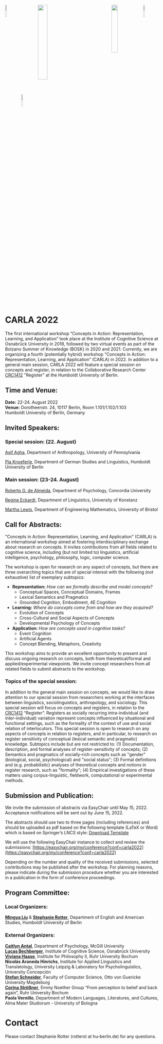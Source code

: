 <p float="right">
  <img align="right" src="/CARLA/carla_workshop/space.PNG" width="10%" />
  <img align="right" src="/CARLA/carla_workshop/dfg.jpg" width="20%" />
  <img align="center" src="/CARLA/carla_workshop/space.PNG" width="10%" />
  <img align="center" src="/CARLA/carla_workshop/Logo_SFB1412_Register_en.jpg" width="25%" />
  <img align="left" src="/CARLA/carla_workshop/HU_logo.jpg" width="10%" /> 
</p>


# CARLA 2022

[comment]: <> ( ### CARLA 2022 goes fully virtual: The workshop will be conducted in a fully virtual way without any attendance fees. )

The first international workshop “Concepts in Action: Representation, Learning, and Application” took place at the Institute of Cognitive Science at Osnabrück University in 2018, followed by two virtual events as part of the Bolzano Summer of Knowledge (BOSK) in 2020 and 2021. Currently, we are organizing a fourth (potentially hybrid) workshop “Concepts in Action: Representation, Learning, and Application” (CARLA) in 2022. In addition to a general main session, CARLA 2022 will feature a special session on concepts and register, in relation to the Collaborative Research Center [CRC1412](https://sfb1412.hu-berlin.de/) "Register" at the Humboldt University of Berlin.

## Time and Venue:

**Date:** 22-24. August 2022  
**Venue:** Dorotheenstr. 24, 10117 Berlin, Room 1.101/1.102/1.103<br/>
Humboldt University of Berlin, Germany

[comment]: <> (**IMPORTANT:** CARLA 2021 will be conducted as a **fully virtual** event without any attendance fees. More information about how to attend can be found below.)

## Invited Speakers: 


### Special session: (22. August)

[Asif Agha](https://anthropology.sas.upenn.edu/people/asif-agha), Department of Anthropology, University of Pennsylvania

[Pia Knoeferle](http://amor.cms.hu-berlin.de/~knoeferp/index.html), Department of German Studies and Linguistics, Humboldt University of Berlin


### Main session: (23-24. August)

[Roberto G. de Almeida](https://psycholinguistics.weebly.com/roberto-g-de-almeida.html), Department of Psychology, Concordia University

[Regine Eckardt](https://www.ling.uni-konstanz.de/en/eckardt/professors/firstname-surname/ueber-mich/), Department of Linguistics, University of Konstanz

[Martha Lewis](https://marthaflinderslewis.wordpress.com/), Department of Engineering Mathematics, University of Bristol







## Call for Abstracts:

"Concepts in Action: Representation, Learning, and Application" (CARLA) is an international workshop aimed at fostering interdisciplinary exchange about research on concepts. It invites contributions from all fields related to cognitive science, including (but not limited to) linguistics, artificial intelligence, psychology, philosophy, logic, computer science.

The workshop is open for research on any aspect of concepts, but there are three overarching topics that are of special interest with the following (not exhaustive) list of exemplary subtopics:

- **Representation:** _How can we formally describe and model concepts?_
    - Conceptual Spaces, Conceptual Domains, Frames
    - Lexical Semantics and Pragmatics
    - Grounded Cognition, Embodiment, 4E Cognition
- **Learning:** _Where do concepts come from and how are they acquired?_
    - Evolution of Concepts
    - Cross-Cultural and Social Aspects of Concepts
    - Developmental Psychology of Concepts
- **Application:** _How are concepts used in cognitive tasks?_
    - Event Cognition
    - Artificial Agents
    - Concept Blending, Metaphors, Creativity
    
This workshop aims to provide an excellent opportunity to present and discuss ongoing research on concepts, both from theoretical/formal and applied/experimental viewpoints. We invite concept researchers from all related fields to submit abstracts to the workshop.

### Topics of the special session:

In addition to the general main session on concepts, we would like to draw attention to our special session from researchers working at the interfaces between linguistics, sociolinguistics, anthropology, and sociology. This special session will focus on concepts and registers, in relation to the [CRC1412](https://sfb1412.hu-berlin.de/) “Register”. Registers as socially recurring intra-individual (and inter-individual) variation represent concepts influenced by situational and functional settings, such as the formality of the context of use and social relation of interlocutors. This special session is open to research on any aspects of concepts in relation to registers, and in particular, to research on register sensitivity of conceptual (lexical semantic and pragmatic) knowledge. Subtopics include but are not restricted to: (1) Documentation, description, and formal analyses of register-sensitivity of concepts; (2) Semantics and pragmatics of socially-rich concepts such as "gender" (biological, social, psychological) and "social status"; (3) Formal definitions and (e.g. probabilistic) analyses of theoretical concepts and notions in register research, such as "formality"; (4) Empirical investigations of these matters using corpus-linguistic, fieldwork, computational or experimental methods.




## Submission and Publication:

We invite the submission of abstracts via EasyChair until May 15, 2022. Acceptance notifications will be sent out by June 15, 2022.

[comment]: <> (We invite the submission of abstracts via EasyChair until May 15, 2022. Acceptance notifications will be sent out by June 15, 2022.)

The abstracts should use two to three pages (including references) and should be uploaded as pdf based on the following template (LaTeX or Word) which is based on Springer’s LNCS style: [Download Template](../files/CARLA_2022-Templates.zip)

We will use the following EasyChair instance to collect and review the submissions: [https://easychair.org/my/conference?conf=carla2022](https://easychair.org/my/conference?conf=carla2022)

Depending on the number and quality of the received submissions, selected contributions may be published after the workshop. For planning reasons, please indicate during the submission procedure whether you are interested in a publication in the form of conference proceedings.

## Program Committee: 

### Local Organizers:
[**Mingya Liu**](https://www.angl.hu-berlin.de/department/staff-faculty/professors/liu) & [**Stephanie Rotter**](https://stephanierotter.github.io/), Department of English and American Studies, Humboldt University of Berlin  

### External Organizers:
[**Caitlyn Antal**](https://psycholinguistics.weebly.com/caitlyn-antal.html), Department of Psychology, McGill University  
[**Lucas Bechberger**](https://lucas-bechberger.de/), Institute of Cognitive Science, Osnabrück University  
[**Viviana Haase**](https://www.ini.rub.de/the_institute/people/viviana-haase/), Institute for Philosophy II, Ruhr University Bochum  
**Nicolás Araneda Hinrichs**, Institute for Applied Linguistics and Translatology, University Leipzig & Laboratory for Psycholinguistics, University Concepción  
[**Stefan Schneider**](http://www.sschneider.de/), Faculty of Computer Science, Otto von Guericke University Magdeburg  
[**Corina Strößner**](https://www.corinastroessner.com/), Emmy Noether Group “From perception to belief and back again”, Ruhr University Bochum  
**Paola Vernillo**, Department of Modern Languages, Literatures, and Cultures, Alma Mater Studiorum - University of Bologna

# Contact
Please contact Stephanie Rotter (rotterst at hu-berlin.de) for any questions.
